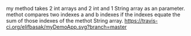 my method takes  2 int arrays and 2 int and 1 String array as an parameter.
methot compares two indexes a and b indexes if the indexes equate the sum of
those indexes of the methot String array.
https://travis-ci.org/elifbasak/myDemoApp.svg?branch=master 
